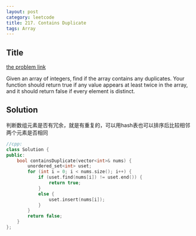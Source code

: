 ```yaml
---
layout: post
category: leetcode
title: 217. Contains Duplicate
tags: Array
---
```

## Title
[the problem link](https://leetcode.com/problems/contains-duplicate/description/)

Given an array of integers, find if the array contains any duplicates. Your function should return true if any value appears at least twice in the array, and it should return false if every element is distinct.

## Solution
判断数组元素是否有冗余，就是有重复的，可以用hash表也可以排序后比较相邻两个元素是否相同

```c++
//cpp:
class Solution {
public:
	bool containsDuplicate(vector<int>& nums) {
		unordered_set<int> uset;
		for (int i = 0; i < nums.size(); i++) {
			if (uset.find(nums[i]) != uset.end()) {
				return true;
			}
			else {
				uset.insert(nums[i]);
			}
		}
		return false;
	}
};
```
